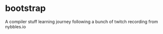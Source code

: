 # bootstrap
A compiler stuff learning journey following a bunch of twitch recording from nybbles.io

